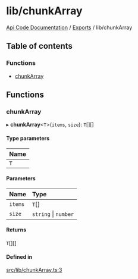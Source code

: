 # lib/chunkArray
[Api Code Documentation](../README.md) / [Exports](../modules.md) / lib/chunkArray

## Table of contents

### Functions

- [chunkArray](lib_chunkArray.md#chunkarray)

## Functions

### chunkArray

▸ **chunkArray**\<`T`\>(`items`, `size`): `T`[][]

#### Type parameters

| Name |
| :------ |
| `T` |

#### Parameters

| Name | Type |
| :------ | :------ |
| `items` | `T`[] |
| `size` | `string` \| `number` |

#### Returns

`T`[][]

#### Defined in

[src/lib/chunkArray.ts:3](https://github.com/openkfw/TruBudget/blob/c993c60c/api/src/lib/chunkArray.ts#L3)
